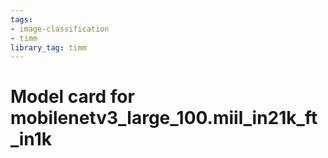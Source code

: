 ```yaml
---
tags:
- image-classification
- timm
library_tag: timm
---
```

# Model card for mobilenetv3_large_100.miil_in21k_ft_in1k